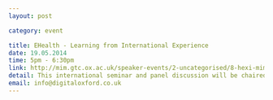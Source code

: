 ```yaml
---
layout: post

category: event

title: EHealth - Learning from International Experience
date: 19.05.2014
time: 5pm - 6:30pm
link: http://mim.gtc.ox.ac.uk/speaker-events/2-uncategorised/8-hexi-mim-19-may-2014.htm
detail: This international seminar and panel discussion will be chaired by Peteris Zilgalvis (ECommission ehealth Unit) and is a joint event with the Global Health Policy Programme at GTC. 
email: info@digitaloxford.co.uk
---
```

